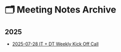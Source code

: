 # 🗂️ Meeting Notes Archive

## 2025
- [2025-07-28 IT + DT Weekly Kick Off Call](2025/07-28-weekly-kick-off-call.md)